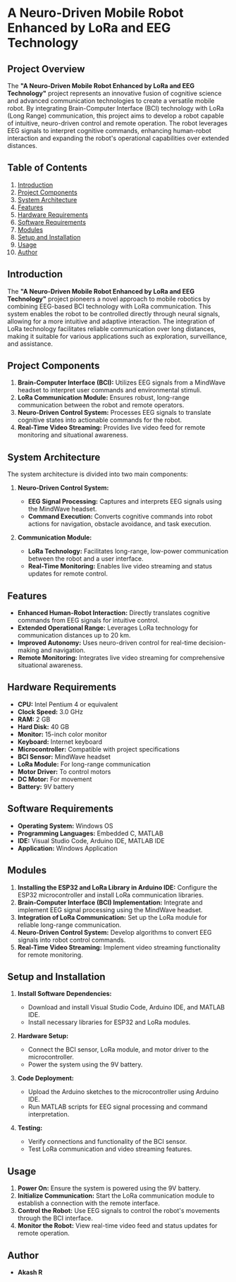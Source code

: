 # A Neuro-Driven Mobile Robot Enhanced by LoRa and EEG Technology

## Project Overview

The **"A Neuro-Driven Mobile Robot Enhanced by LoRa and EEG Technology"** project represents an innovative fusion of cognitive science and advanced communication technologies to create a versatile mobile robot. By integrating Brain-Computer Interface (BCI) technology with LoRa (Long Range) communication, this project aims to develop a robot capable of intuitive, neuro-driven control and remote operation. The robot leverages EEG signals to interpret cognitive commands, enhancing human-robot interaction and expanding the robot's operational capabilities over extended distances.

## Table of Contents

1. [Introduction](#introduction)
2. [Project Components](#project-components)
3. [System Architecture](#system-architecture)
4. [Features](#features)
5. [Hardware Requirements](#hardware-requirements)
6. [Software Requirements](#software-requirements)
7. [Modules](#modules)
8. [Setup and Installation](#setup-and-installation)
9. [Usage](#usage)
10. [Author](#author)

## Introduction

The **"A Neuro-Driven Mobile Robot Enhanced by LoRa and EEG Technology"** project pioneers a novel approach to mobile robotics by combining EEG-based BCI technology with LoRa communication. This system enables the robot to be controlled directly through neural signals, allowing for a more intuitive and adaptive interaction. The integration of LoRa technology facilitates reliable communication over long distances, making it suitable for various applications such as exploration, surveillance, and assistance.

## Project Components

1. **Brain-Computer Interface (BCI):** Utilizes EEG signals from a MindWave headset to interpret user commands and environmental stimuli.
2. **LoRa Communication Module:** Ensures robust, long-range communication between the robot and remote operators.
3. **Neuro-Driven Control System:** Processes EEG signals to translate cognitive states into actionable commands for the robot.
4. **Real-Time Video Streaming:** Provides live video feed for remote monitoring and situational awareness.

## System Architecture

The system architecture is divided into two main components:

1. **Neuro-Driven Control System:**
   - **EEG Signal Processing:** Captures and interprets EEG signals using the MindWave headset.
   - **Command Execution:** Converts cognitive commands into robot actions for navigation, obstacle avoidance, and task execution.

2. **Communication Module:**
   - **LoRa Technology:** Facilitates long-range, low-power communication between the robot and a user interface.
   - **Real-Time Monitoring:** Enables live video streaming and status updates for remote control.

## Features

- **Enhanced Human-Robot Interaction:** Directly translates cognitive commands from EEG signals for intuitive control.
- **Extended Operational Range:** Leverages LoRa technology for communication distances up to 20 km.
- **Improved Autonomy:** Uses neuro-driven control for real-time decision-making and navigation.
- **Remote Monitoring:** Integrates live video streaming for comprehensive situational awareness.

## Hardware Requirements

- **CPU:** Intel Pentium 4 or equivalent
- **Clock Speed:** 3.0 GHz
- **RAM:** 2 GB
- **Hard Disk:** 40 GB
- **Monitor:** 15-inch color monitor
- **Keyboard:** Internet keyboard
- **Microcontroller:** Compatible with project specifications
- **BCI Sensor:** MindWave headset
- **LoRa Module:** For long-range communication
- **Motor Driver:** To control motors
- **DC Motor:** For movement
- **Battery:** 9V battery

## Software Requirements

- **Operating System:** Windows OS
- **Programming Languages:** Embedded C, MATLAB
- **IDE:** Visual Studio Code, Arduino IDE, MATLAB IDE
- **Application:** Windows Application

## Modules

1. **Installing the ESP32 and LoRa Library in Arduino IDE:** Configure the ESP32 microcontroller and install LoRa communication libraries.
2. **Brain-Computer Interface (BCI) Implementation:** Integrate and implement EEG signal processing using the MindWave headset.
3. **Integration of LoRa Communication:** Set up the LoRa module for reliable long-range communication.
4. **Neuro-Driven Control System:** Develop algorithms to convert EEG signals into robot control commands.
5. **Real-Time Video Streaming:** Implement video streaming functionality for remote monitoring.

## Setup and Installation

1. **Install Software Dependencies:**
   - Download and install Visual Studio Code, Arduino IDE, and MATLAB IDE.
   - Install necessary libraries for ESP32 and LoRa modules.

2. **Hardware Setup:**
   - Connect the BCI sensor, LoRa module, and motor driver to the microcontroller.
   - Power the system using the 9V battery.

3. **Code Deployment:**
   - Upload the Arduino sketches to the microcontroller using Arduino IDE.
   - Run MATLAB scripts for EEG signal processing and command interpretation.

4. **Testing:**
   - Verify connections and functionality of the BCI sensor.
   - Test LoRa communication and video streaming features.

## Usage

1. **Power On:** Ensure the system is powered using the 9V battery.
2. **Initialize Communication:** Start the LoRa communication module to establish a connection with the remote interface.
3. **Control the Robot:** Use EEG signals to control the robot's movements through the BCI interface.
4. **Monitor the Robot:** View real-time video feed and status updates for remote operation.
   
## Author

- **Akash R**  
